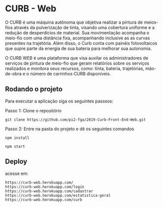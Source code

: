 # CURB - Web

O CURB é uma máquina autônoma que objetiva realizar a pintura de meios-fios através da pulverização de tinta, visando uma cobertura uniforme e a redução de desperdícios de material. Sua movimentação acompanha o meio-fio com uma distância fixa,
acompanhando inclusive as as curvas presentes na trajetória. Além disso, o Curb conta com painéis fotovoltaicos que supre parte da energia de sua bateria para melhorar sua autonomia.

O CURB WEB é uma plataforma que visa auxilar os administradores de serviços de pintura de meio-fio que geram relatórios sobre os serviços realizados e monitora seus recursos, como: tinta, bateria, trajetórias, mão-de-obra e o número de carrinhos CURB disponíveis.


## Rodando o projeto

Para executar a aplicação siga os seguintes passsos:

Passo 1: Clone o repositório
```
git clone https://github.com/pi2-fga/2019-Curb-Front-End-Web.git
```
Passo 2: Entre na pasta do projeto e dê os seguintes comandos

```
npm install
```
```
npm start
```

## Deploy

acesse em:

```
https://curb-web.herokuapp.com/
https://curb-web.herokuapp.com/login
https://curb-web.herokuapp.com/cadastrar
https://curb-web.herokuapp.com/estatistica-geral
https://curb-web.herokuapp.com/curb
```

                        
                     
